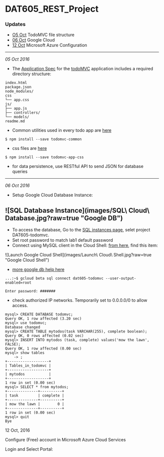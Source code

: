 # DAT605_REST_Project

### Updates
* [O5 Oct](#05Oct) TodoMVC file structure
* [06 Oct](#06Oct) Google Cloud
* [12 Oct](#12Oct) Microsoft Azure Configuration

---
<a name="05Oct">*05 Oct 2016*</a>
* The [Application Spec](https://github.com/tastejs/todomvc/blob/master/app-spec.md) for the [todoMVC](todomvc.com) application includes a required directory structure:
```
index.html
package.json
node_modules/
css
└── app.css
js/
├── app.js
├── controllers/
└── models/
readme.md
```
* Common utilities used in every todo app are [here](https://github.com/tastejs/todomvc-common)
```
$ npm install --save todomvc-common
```
* css files are [here](https://github.com/tastejs/todomvc-app-css)
```
$ npm install --save todomvc-app-css
```
* for data persistence, use RESTful API to send JSON for database queries

---
<a name="06Oct">*06 Oct 2016*</a>
* Setup Google Cloud Database Instance:

![SQL Database Instance](images/SQL\ Cloud\ Database.jpg?raw=true "Google DB")
---
* To access the database, Go to the [SQL instances page](https://console.cloud.google.com/projectselector/sql/instances?_ga=1.226861209.544085363.1475456239), selet project DAT605-todomvc.
* Set root password to match lab1 default password
* Connect using MySQL client in the Cloud Shell:  [from here](https://console.cloud.google.com/home/dashboard?project=causal-calculus-145618&_ga=1.230524056.544085363.1475456239), find this item:

![Launch Google Cloud Shell](images/Launch\ Cloud\ Shell.jpg?raw=true "Google Cloud Shell")

* [more google db help here](https://cloud.google.com/sql/docs/quickstart)
```
...:~$ gcloud beta sql connect dat605-todomvc --user-output-enabled=root

Enter password: #######
```
* check authorized IP networks.
Temporarily set to 0.0.0.0/0 to allow access.
```
mysql> CREATE DATABASE todomvc;
Query OK, 1 row affected (3.20 sec)
mysql> use todomvc;
Database changed
mysql> CREATE TABLE mytodos(task VARCHAR(255), complete boolean);
Query OK, 0 rows affected (0.02 sec)
mysql> INSERT INTO mytodos (task, complete) values('mow the lawn', FALSE);
Query OK, 1 row affected (0.00 sec)
mysql> show tables
    -> ;
+-------------------+
| Tables_in_todomvc |
+-------------------+
| mytodos           |
+-------------------+
1 row in set (0.00 sec)
mysql> SELECT * from mytodos;
+--------------+----------+
| task         | complete |
+--------------+----------+
| mow the lawn |        0 |
+--------------+----------+
1 row in set (0.00 sec)
mysql> quit
Bye
```

<a name="12Oct">12 Oct, 2016</a>

Configure (Free) account in Microsoft Azure Cloud Services

Login and Select Portal:
